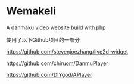 ﻿# Wemakeli
A danmaku video website build with php

使用了以下Github项目的一部分

https://github.com/stevenjoezhang/live2d-widget

https://github.com/chiruom/DanmuPlayer

https://github.com/DIYgod/APlayer